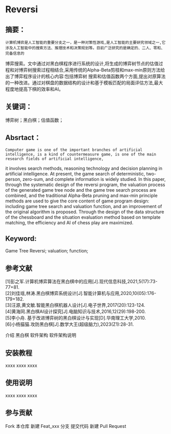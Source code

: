 # Reversi

## 摘要：
    计算机博弈是人工智能的重要分支之一，是一种对策性游戏,是人工智能的主要研究领域之一,它涉及人工智能中的搜索方法、推理技术和决策规划等。目前广泛研究的是确定的、二人、零和、完备信息的
博弈搜索。文中通过对黑白棋程序进行系统的设计,将生成的博弈树节点的估值过程和对博弈树搜索过程相结合,采用传统的Alpha-Beta剪枝和max-min原则方法给出了博弈程序设计的核心内容:包括博弈树
搜索和估值函数两个方面,提出对原算法的一种改进。通过对棋盘的数据结构的设计和基于模板匹配的局面评估方法,最大程度地提高下棋的效率和AI。

## 关键词：
博弈树；黑白棋；估值函数；

## Absrtact：
    Computer game is one of the important branches of artificial intelligence, is a kind of countermeasure game, is one of the main research fields of artificial intelligence,
it involves search methods, reasoning technology and decision planning in artificial intelligence. At present, the game search of deterministic, two-person, zero-sum, and
complete information is widely studied. In this paper, through the systematic design of the reversi program, the valuation process of the generated game tree node and the game 
tree search process are combined, and the traditional Alpha-Beta pruning and max-min principle methods are used to give the core content of game program design: including game 
tree search and valuation function, and an improvement of the original algorithm is proposed. Through the design of the data structure of the chessboard and the situation 
evaluation method based on template matching, the efficiency and AI of chess play are maximized.
    
## Keyword:
Game Tree Reversi; valuation; function; 

## 参考文献
[1]彭之军.计算机博弈算法在黑白棋中的应用[J].现代信息科技,2021,5(17):73-77+81.<br>
[2]刘佳瑶,林涛.黑白棋博弈系统设计[J].智能计算机与应用,2020,10(05):176-179+182.<br>
[3]汪源,黄文敏.智能黑白棋机器人设计[J].电子世界,2017(20):123-124.<br>
[4]黄海同.黑白棋AI设计探究[J].电脑知识与技术,2016,12(29):198-200.<br>
[5]李小舟. 基于改进博弈树的黑白棋设计与实现[D].华南理工大学,2010.<br>
[6]小杨猫猫.攻防黑白棋[J].数学大王(超级脑力),2023(Z1):28-31.<br>













介绍
黑白棋
软件架构
软件架构说明
## 安装教程
xxxx
xxxx
xxxx
## 使用说明
xxxx
xxxx
xxxx
## 参与贡献
Fork 本仓库
新建 Feat_xxx 分支
提交代码
新建 Pull Request

